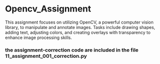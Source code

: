 # Opencv_Assignment

This assignment focuses on utilizing OpenCV, a powerful computer vision library, to manipulate and annotate images. Tasks include drawing shapes, adding text, adjusting colors, and creating overlays with transparency to enhance image processing skills.

### the assignment-correction code are included in the  file 11_assignment_001_correction.py
